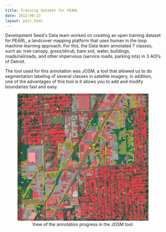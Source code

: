 ```yaml
---
title: Training dataset for PEARL
date: 2012-08-23
layout: post.html
---
```


Development Seed's Data team worked on creating an open training dataset for PEARL, a landcover mapping platform that uses human in the loop machine learning approach. For this, the Data team annotated 7 classes, such as: tree canopy, grass/shrub, bare soil, water, buildings, roads/railroads, and other impervious (service roads, parking lots) in 3 AOI’s of Detroit.

The tool used for this annotation was JOSM, a tool that allowed us to do segmentation labeling of several classes in satellite imagery, in addition, one of the advantages of this tool is it allows you to add and modify boundaries fast and easy.

<figure class="align-center">
  <div style="text-align: center">
    <img src="/assets/images/pearl_josm.png" class="center"/>
  <figcaption>View of the annotation progress in the JOSM tool.</figcaption>
</figure>
